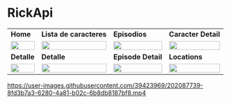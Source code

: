 # RickApi


<table>
  <tr>
    <td><strong>Home</strong></td>
    <td><strong>Lista de caracteres</strong></td>
    <td><strong>Episodios</strong></td>
    <td><strong>Caracter Detail</strong></td>
  </tr>
  <tr>
    <td><img src="https://github.com/Orlandroid/images_for_repos/blob/main/rick/home.png" width="100%"></td>
    <td><img src="https://github.com/Orlandroid/images_for_repos/blob/main/rick/caracteres.png" width="100%"></td>
    <td><img src="https://github.com/Orlandroid/images_for_repos/blob/main/rick/episodes.png" width="100%"></td>
    <td><img src="https://github.com/Orlandroid/images_for_repos/blob/main/rick/detalle.png" width="100%"></td> 
  </tr>
  
  
  <tr>
    <td><strong>Detalle</strong></td>
    <td><strong>Detalle</strong></td>
    <td><strong>Episode Detail</strong></td>
    <td><strong>Locations</strong></td>
  </tr>
  <tr>
    <td><img src="https://github.com/Orlandroid/images_for_repos/blob/main/rick/detalle_2.png" width="100%"></td>
    <td><img src="https://github.com/Orlandroid/images_for_repos/blob/main/rick/detalle_3.png" width="100%"></td>
    <td><img src="https://github.com/Orlandroid/images_for_repos/blob/main/rick/episode_detail.png" width="100%"></td>
    <td><img src="https://github.com/Orlandroid/images_for_repos/blob/main/rick/locations.png" width="100%"></td> 
  </tr>
  
</table>



https://user-images.githubusercontent.com/39423969/202087739-8fd3b7a3-6280-4a81-b02c-6b8db8187bf8.mp4

